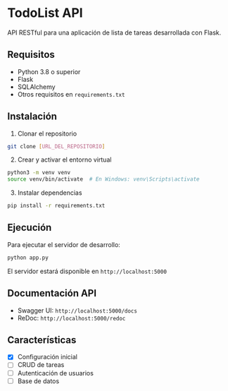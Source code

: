 # TodoList API

API RESTful para una aplicación de lista de tareas desarrollada con Flask.

## Requisitos

- Python 3.8 o superior
- Flask
- SQLAlchemy
- Otros requisitos en `requirements.txt`

## Instalación

1. Clonar el repositorio
```bash
git clone [URL_DEL_REPOSITORIO]
```

2. Crear y activar el entorno virtual
```bash
python3 -m venv venv
source venv/bin/activate  # En Windows: venv\Scripts\activate
```

3. Instalar dependencias
```bash
pip install -r requirements.txt
```

## Ejecución

Para ejecutar el servidor de desarrollo:
```bash
python app.py
```

El servidor estará disponible en `http://localhost:5000`

## Documentación API

- Swagger UI: `http://localhost:5000/docs`
- ReDoc: `http://localhost:5000/redoc`

## Características

- [x] Configuración inicial
- [ ] CRUD de tareas
- [ ] Autenticación de usuarios
- [ ] Base de datos
